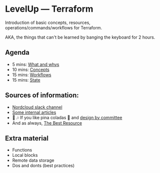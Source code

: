 # LevelUp — Terraform

Introduction of basic concepts, resources, operations/commands/workflows
for Terraform.

AKA, the things that can't be learned by banging the keyboard for
2 hours.


## Agenda

- 5 mins: [What and whys](docs/but-why.md)
- 10 mins: [Concepts](docs/concepts.md)
- 15 mins: [Workflows](docs/workflows.md)
- 15 mins: [State](docs/state.md)


## Sources of information:

- [Nordcloud slack channel](https://app.slack.com/client/T02MZBG9C/C3W6CHP4K)
- [Some internal articles](https://backstage.nordcloud.io/docs/default/component/terraform-practice)
- 🎤 🎶 If you like pina coladas 🍹 and [design by committee](https://app.slack.com/client/T02MZBG9C/C056SLBSSE5)
- And as always, [The Best Resource](https://www.youtube.com/results?search_query=terraform+tips+and+tricks)


## Extra material

- Functions
- Local blocks
- Remote data storage
- Dos and donts (best practices)
